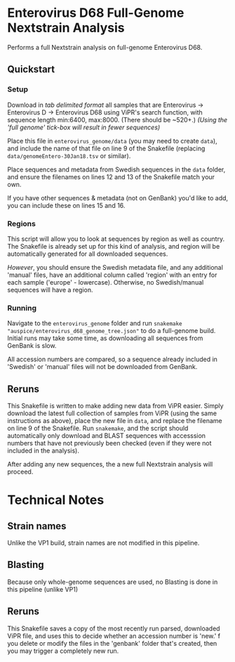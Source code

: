 # Enterovirus D68 Full-Genome Nextstrain Analysis

Performs a full Nextstrain analysis on full-genome Enterovirus D68.

## Quickstart 
### Setup
Download in _tab delimited format_ all samples that are Enterovirus -> Enterovirus D -> Enterovirus D68 using ViPR's search function, with sequence length min:6400, max:8000. (There should be ~520+.)
_(Using the 'full genome' tick-box will result in fewer sequences)_

Place this file in `enterovirus_genome/data` (you may need to create `data`), and include the name of that file on line 9 of the Snakefile (replacing `data/genomeEntero-30Jan18.tsv` or similar). 

Place sequences and metadata from Swedish sequences in the `data` folder, and ensure the filenames on lines 12 and 13 of the Snakefile match your own. 

If you have other sequences & metadata (not on GenBank) you'd like to add, you can include these on lines 15 and 16.

### Regions
This script will allow you to look at sequences by region as well as country. The Snakefile is already set up for this kind of analysis, and region will be automatically generated for all downloaded sequences.

*However*, you should ensure the Swedish metadata file, and any additional 'manual' files, have an additional column called 'region' with an entry for each sample ('europe' - lowercase). Otherwise, no Swedish/manual sequences will have a region. 

### Running
Navigate to the `enterovirus_genome` folder and run `snakemake "auspice/enterovirus_d68_genome_tree.json"` to do a full-genome build. Initial runs may take some time, as downloading all sequences from GenBank is slow.

All accession numbers are compared, so a sequence already included in 'Swedish' or 'manual' files will not be downloaded from GenBank.

## Reruns
This Snakefile is written to make adding new data from ViPR easier. Simply download the latest full collection of samples from ViPR (using the same instructions as above), place the new file in `data`, and replace the filename on line 9 of the Snakefile. Run `snakemake`, and the script should automatically only download and BLAST sequences with accesssion numbers that have not previously been checked (even if they were not included in the analysis). 

After adding any new sequences, the a new full Nextstrain analysis will proceed. 


# Technical Notes
## Strain names
Unlike the VP1 build, strain names are not modified in this pipeline.

## Blasting
Because only whole-genome sequences are used, no Blasting is done in this pipeline (unlike VP1)

## Reruns
This Snakefile saves a copy of the most recently run parsed, downloaded ViPR file, and uses this to decide whether an accession number is 'new.' f you delete or modify the files in the 'genbank' folder that's created, then you may trigger a completely new run.
